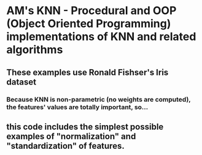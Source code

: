 # AM's KNN - Procedural and OOP (Object Oriented Programming) implementations of KNN and related algorithms

## These examples use Ronald Fishser's Iris dataset
### Because KNN is non-parametric (no weights are computed), the features' values are totally important, so...
## this code includes the simplest possible examples of "normalization" and "standardization" of features.